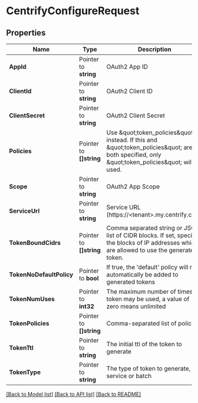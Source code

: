 # CentrifyConfigureRequest


## Properties

Name | Type | Description | Notes
------------ | ------------- | ------------- | -------------
**AppId** | Pointer to **string** | OAuth2 App ID | [optional] [default to "vault_io_integration"]
**ClientId** | Pointer to **string** | OAuth2 Client ID | [optional] 
**ClientSecret** | Pointer to **string** | OAuth2 Client Secret | [optional] 
**Policies** | Pointer to **[]string** | Use \&quot;token_policies\&quot; instead. If this and \&quot;token_policies\&quot; are both specified, only \&quot;token_policies\&quot; will be used. | [optional] 
**Scope** | Pointer to **string** | OAuth2 App Scope | [optional] [default to "vault_io_integration"]
**ServiceUrl** | Pointer to **string** | Service URL (https://&lt;tenant&gt;.my.centrify.com) | [optional] 
**TokenBoundCidrs** | Pointer to **[]string** | Comma separated string or JSON list of CIDR blocks. If set, specifies the blocks of IP addresses which are allowed to use the generated token. | [optional] 
**TokenNoDefaultPolicy** | Pointer to **bool** | If true, the &#x27;default&#x27; policy will not automatically be added to generated tokens | [optional] 
**TokenNumUses** | Pointer to **int32** | The maximum number of times a token may be used, a value of zero means unlimited | [optional] 
**TokenPolicies** | Pointer to **[]string** | Comma-separated list of policies | [optional] 
**TokenTtl** | Pointer to **string** | The initial ttl of the token to generate | [optional] 
**TokenType** | Pointer to **string** | The type of token to generate, service or batch | [optional] [default to "default-service"]





[[Back to Model list]](../README.md#documentation-for-models) [[Back to API list]](../README.md#documentation-for-api-endpoints) [[Back to README]](../README.md)


